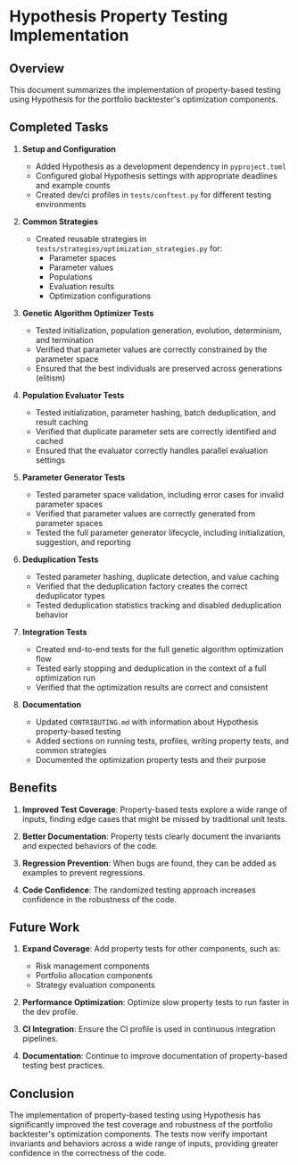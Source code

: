 # Hypothesis Property Testing Implementation

## Overview

This document summarizes the implementation of property-based testing using Hypothesis for the portfolio backtester's optimization components.

## Completed Tasks

1. **Setup and Configuration**
   - Added Hypothesis as a development dependency in `pyproject.toml`
   - Configured global Hypothesis settings with appropriate deadlines and example counts
   - Created dev/ci profiles in `tests/conftest.py` for different testing environments

2. **Common Strategies**
   - Created reusable strategies in `tests/strategies/optimization_strategies.py` for:
     - Parameter spaces
     - Parameter values
     - Populations
     - Evaluation results
     - Optimization configurations

3. **Genetic Algorithm Optimizer Tests**
   - Tested initialization, population generation, evolution, determinism, and termination
   - Verified that parameter values are correctly constrained by the parameter space
   - Ensured that the best individuals are preserved across generations (elitism)

4. **Population Evaluator Tests**
   - Tested initialization, parameter hashing, batch deduplication, and result caching
   - Verified that duplicate parameter sets are correctly identified and cached
   - Ensured that the evaluator correctly handles parallel evaluation settings

5. **Parameter Generator Tests**
   - Tested parameter space validation, including error cases for invalid parameter spaces
   - Verified that parameter values are correctly generated from parameter spaces
   - Tested the full parameter generator lifecycle, including initialization, suggestion, and reporting

6. **Deduplication Tests**
   - Tested parameter hashing, duplicate detection, and value caching
   - Verified that the deduplication factory creates the correct deduplicator types
   - Tested deduplication statistics tracking and disabled deduplication behavior

7. **Integration Tests**
   - Created end-to-end tests for the full genetic algorithm optimization flow
   - Tested early stopping and deduplication in the context of a full optimization run
   - Verified that the optimization results are correct and consistent

8. **Documentation**
   - Updated `CONTRIBUTING.md` with information about Hypothesis property-based testing
   - Added sections on running tests, profiles, writing property tests, and common strategies
   - Documented the optimization property tests and their purpose

## Benefits

1. **Improved Test Coverage**: Property-based tests explore a wide range of inputs, finding edge cases that might be missed by traditional unit tests.

2. **Better Documentation**: Property tests clearly document the invariants and expected behaviors of the code.

3. **Regression Prevention**: When bugs are found, they can be added as examples to prevent regressions.

4. **Code Confidence**: The randomized testing approach increases confidence in the robustness of the code.

## Future Work

1. **Expand Coverage**: Add property tests for other components, such as:
   - Risk management components
   - Portfolio allocation components
   - Strategy evaluation components

2. **Performance Optimization**: Optimize slow property tests to run faster in the dev profile.

3. **CI Integration**: Ensure the CI profile is used in continuous integration pipelines.

4. **Documentation**: Continue to improve documentation of property-based testing best practices.

## Conclusion

The implementation of property-based testing using Hypothesis has significantly improved the test coverage and robustness of the portfolio backtester's optimization components. The tests now verify important invariants and behaviors across a wide range of inputs, providing greater confidence in the correctness of the code.
